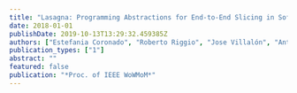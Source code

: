 ```yaml
---
title: "Lasagna: Programming Abstractions for End-to-End Slicing in Software-Defined WLANs"
date: 2018-01-01
publishDate: 2019-10-13T13:29:32.459385Z
authors: ["Estefania Coronado", "Roberto Riggio", "Jose Villalón", "Antonio Garrido"]
publication_types: ["1"]
abstract: ""
featured: false
publication: "*Proc. of IEEE WoWMoM*"
---
```



